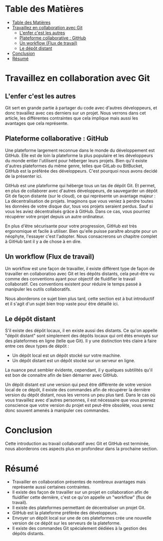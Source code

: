 # Table des Matières

- [Table des Matières](#table-des-matières)
- [Travaillez en collaboration avec Git](#travaillez-en-collaboration-avec-git)
  - [L'enfer c'est les autres](#lenfer-cest-les-autres)
  - [Plateforme collaborative : GitHub](#plateforme-collaborative--github)
  - [Un workflow (Flux de travail)](#un-workflow-flux-de-travail)
  - [Le dépôt distant](#le-dépôt-distant)
- [Conclusion](#conclusion)
- [Résumé](#résumé)

# Travaillez en collaboration avec Git

## L'enfer c'est les autres

Git sert en grande partie à partager du code avec d'autres développeurs, et donc travaillez avec ces derniers sur un projet. Nous verrons dans cet article, les différentes contraintes que cela implique mais aussi les avantages que cela représente. 

## Plateforme collaborative : GitHub

Une plateforme largement reconnue dans le monde du développement est GitHub. Elle est de loin la plateforme la plus populaire et les développeurs du monde entier l'utilisent pour héberger leurs projets. Bien qu'il existe d'autres plateformes du même genre, telles que GitLab ou BitBucket, GitHub est la préférée des développeurs. C'est pourquoi nous avons decidé de la présenter ici.

GitHub est une plateforme qui héberge tous un tas de dépôt Git. Et permet, en plus de collaborer avec d'autres développeurs, de sauvegarder un dépôt Git de façon distante (sur le cloud), ce qui représente un avantage majeur : La décentralisation de projets. Imaginons que vous veniez à perdre toutes les données de votre disque dur, tous vos projets seraient perdus. Sauf si vous les aviez décentralisés grâce à GitHub. Dans ce cas, vous pourriez récupérer votre projet depuis un autre ordinateur.

En plus d'être sécurisante pour votre progression, GitHub est très ergonomique et facile à utiliser. Bien qu'elle puisse paraître abrupte pour un néophyte, l'essayer c'est l'adopter. Nous consacrerons un chapitre complet à GitHub tant il y a de chose à en dire.

## Un workflow (Flux de travail)

Un workflow est une façon de travailler, il existe différent type de façon de travailler en collaboratioo avec Git et les dépôts distants, cela peut-être vu comme des conventions ayant pour objectif de fluidifier le travail collaboratif. Ces conventions existent pour réduire le temps passé à manipuler les outils collaboratifs.

Nous aborderons ce sujet bien plus tard, cette section est à but introductif et il s'agit d'un sujet bien trop vaste pour être détaillé ici.

## Le dépôt distant

S'il existe des dépôt locaux, il en existe aussi des distants. Ce qu'on appelle "dépôt distant" sont simplement des dépôts locaux qui ont étés envoyés sur des plateformes en ligne (telle que Git). Il y une distinction très claire à faire entre ces deux types de dépôt :

- Un dépôt local est un dépôt stocké sur votre machine.
- Un dépôt distant est un dépôt stocké sur un serveur en ligne.

La nuance peut sembler évidente, cependant, il y quelques subtilités qu'il est bon de connaitre afin de bien démarrer avec GitHub.

Un dépôt distant est une version qui peut être différente de votre version local de ce dépôt, il existe des commandes afin de récupérer la dernière version du dépôt distant, nous les verrons un peu plus tard. Dans le cas où vous travaillez avec d'autres personnes, il est nécessaire que vous preniez conscience que votre version du projet est peut-être obsolète, vous serez donc souvent amenés à manipuler ces commandes.

# Conclusion

Cette introduction au travail collaboratif avec Git et GitHub est terminée, nous aborderons ces aspects plus en profondeur dans la prochaine section.

# Résumé

- Travailler en collaboration présentes de nombreux avantages mais représente aussi certaines contraintes.
- Il existe des façon de travailler sur un projet en collaboration afin de fluidifier cette dernière, c'est ce qu'on appelle un "workflow" (flux de travail).
- Il existe des plateformes permettant de décentraliser un projet Git.
- GitHub est la plateforme préférée des développeurs.
- Envoyer un dépôt local sur une de ces plateformes crée une nouvelle version de ce dépôt sur les serveurs de la plateforme.
- Il existe des commandes Git spécialement dédiées à la gestion des dépôts distants.